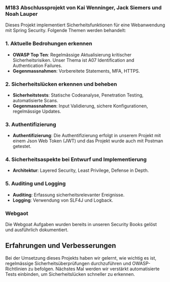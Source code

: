 ### M183 Abschlussprojekt von Kai Wenninger, Jack Siemers und Noah Lauper

Dieses Projekt implementiert Sicherheitsfunktionen für eine Webanwendung mit Spring Security. Folgende Themen werden behandelt:

### 1. Aktuelle Bedrohungen erkennen
- **OWASP Top Ten**: Regelmässige Aktualisierung kritischer Sicherheitsrisiken. Unser Thema ist A07 Identification and Authentication Failures.
- **Gegenmassnahmen**: Vorbereitete Statements, MFA, HTTPS.

### 2. Sicherheitslücken erkennen und beheben
- **Sicherheitstests**: Statische Codeanalyse, Penetration Testing, automatisierte Scans.
- **Gegenmassnahmen**: Input Validierung, sichere Konfigurationen, regelmässige Updates.

### 3. Authentifizierung
- **Authentifizierung**: Die Authentifizierung erfolgt in unserem Projekt mit einem Json Web Token (JWT) und das Projekt wurde auch mit Postman getestet.

### 4. Sicherheitsaspekte bei Entwurf und Implementierung
- **Architektur**: Layered Security, Least Privilege, Defense in Depth.

### 5. Auditing und Logging
- **Auditing**: Erfassung sicherheitsrelevanter Ereignisse.
- **Logging**: Verwendung von SLF4J und Logback.


### Webgaot

Die Webgoat Aufgaben wurden bereits in unseren Security Books gelöst und ausführlich dokumentiert.

## Erfahrungen und Verbesserungen

Bei der Umsetzung dieses Projekts haben wir gelernt, wie wichtig es ist, regelmässige Sicherheitsüberprüfungen durchzuführen und OWASP-Richtlinien zu befolgen. Nächstes Mal werden wir verstärkt automatisierte Tests einbinden, um Sicherheitslücken schneller zu erkennen.

